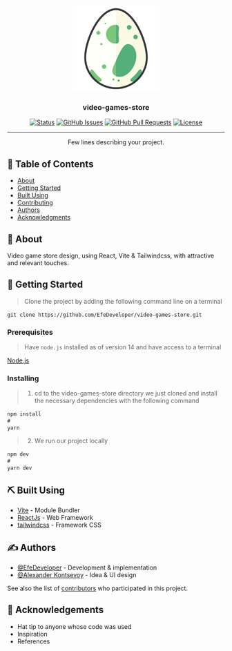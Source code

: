 <p align="center">
  <a href="" rel="noopener">
 <img width=200px height=200px src="./public/index.svg" alt="Project logo"></a>
</p>

<h3 align="center">video-games-store</h3>

<div align="center">

[![Status](https://img.shields.io/badge/status-active-success.svg)]()
[![GitHub Issues](https://img.shields.io/github/issues/EfeDeveloper/video-games-store.svg)](https://github.com/EfeDeveloper/video-games-store/issues)
[![GitHub Pull Requests](https://img.shields.io/github/issues-pr/EfeDeveloper/video-games-store.svg)](https://github.com/EfeDeveloper/video-games-store/pulls)
[![License](https://img.shields.io/badge/license-MIT-blue.svg)](/LICENSE)

</div>

---

<p align="center"> Few lines describing your project.
    <br> 
</p>

## 📝 Table of Contents

- [About](#about)
- [Getting Started](#getting_started)
- [Built Using](#built_using)
- [Contributing](../CONTRIBUTING.md)
- [Authors](#authors)
- [Acknowledgments](#acknowledgement)

## 🧐 About <a name = "about"></a>

Video game store design, using React, Vite & Tailwindcss, with attractive and relevant touches.

## 🏁 Getting Started <a name = "getting_started"></a>

> Clone the project by adding the following command line on a terminal

```
git clone https://github.com/EfeDeveloper/video-games-store.git
```

### Prerequisites

> Have `node.js` installed as of version 14 and have access to a terminal

[Node.js](https://nodejs.org/es/download/)

### Installing

> 1. cd to the video-games-store directory we just cloned and install the necessary dependencies with the following command

```
npm install
#
yarn
```

> 2. We run our project locally

```
npm dev
#
yarn dev
```

## ⛏️ Built Using <a name = "built_using"></a>

- [Vite](https://vitejs.dev/) - Module Bundler
- [ReactJs](https://beta.reactjs.org/) - Web Framework
- [tailwindcss](https://tailwindcss.com/) - Framework CSS

## ✍️ Authors <a name = "authors"></a>

- [@EfeDeveloper](https://github.com/EfeDeveloper) - Development & implementation
- [@Alexander Kontsevoy](https://dribbble.com/shots/18271611-Game-Store-Website-animation) - Idea & UI design

See also the list of [contributors](https://github.com/EfeDeveloper/video-games-store/contributors) who participated in this project.

## 🎉 Acknowledgements <a name = "acknowledgement"></a>

- Hat tip to anyone whose code was used
- Inspiration
- References
